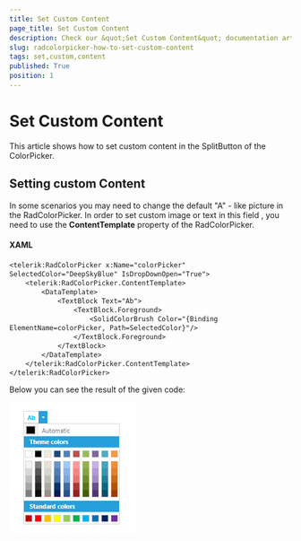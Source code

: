 ```yaml
---
title: Set Custom Content
page_title: Set Custom Content
description: Check our &quot;Set Custom Content&quot; documentation article for the RadColorPicker WPF control.
slug: radcolorpicker-how-to-set-custom-content
tags: set,custom,content
published: True
position: 1
---
```


# Set Custom Content

This article shows how to set custom content in the SplitButton of the ColorPicker.

## Setting custom Content

In some scenarios you may need to change the default "A" - like picture in the RadColorPicker. In order to set custom image or text in this field , you need to use the __ContentTemplate__ property of the RadColorPicker. 

#### XAML	
    <telerik:RadColorPicker x:Name="colorPicker" SelectedColor="DeepSkyBlue" IsDropDownOpen="True">	
        <telerik:RadColorPicker.ContentTemplate>
            <DataTemplate>
                <TextBlock Text="Ab">
                    <TextBlock.Foreground>
                        <SolidColorBrush Color="{Binding ElementName=colorPicker, Path=SelectedColor}"/>
                    </TextBlock.Foreground>
                </TextBlock>			
            </DataTemplate>
        </telerik:RadColorPicker.ContentTemplate>
    </telerik:RadColorPicker>

Below you can see the result of the given code:  

![Color Picker Custom Content](images/ColorPickerCustomContent.png)